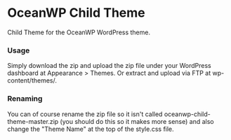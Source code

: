 OceanWP Child Theme
=================

Child Theme for the OceanWP WordPress theme.

### Usage
Simply download the zip and upload the zip file under your WordPress dashboard at Appearance > Themes. Or extract and upload via FTP at wp-content/themes/.


### Renaming
You can of course rename the zip file so it isn't called oceanwp-child-theme-master.zip (you should do this so it makes more sense) and also change the "Theme Name" at the top of the style.css file.
